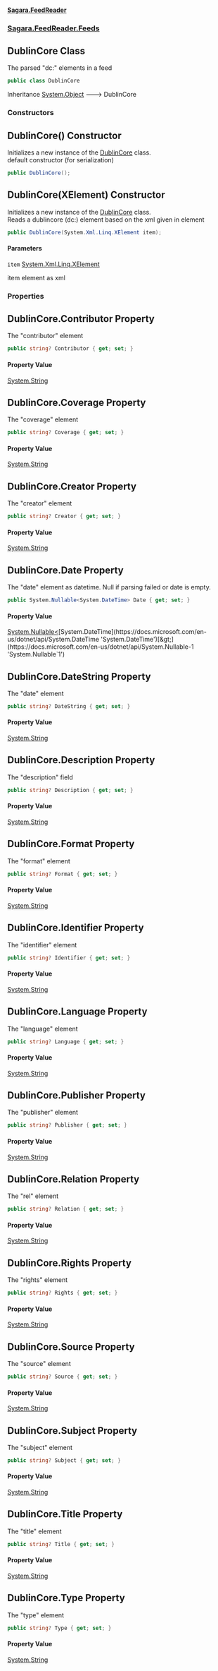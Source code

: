 #### [Sagara.FeedReader](index.md 'index')
### [Sagara.FeedReader.Feeds](index.md#Sagara.FeedReader.Feeds 'Sagara.FeedReader.Feeds')

## DublinCore Class

The parsed "dc:" elements in a feed

```csharp
public class DublinCore
```

Inheritance [System.Object](https://docs.microsoft.com/en-us/dotnet/api/System.Object 'System.Object') &#129106; DublinCore
### Constructors

<a name='Sagara.FeedReader.Feeds.DublinCore.DublinCore()'></a>

## DublinCore() Constructor

Initializes a new instance of the [DublinCore](Sagara.FeedReader.Feeds.DublinCore.md 'Sagara.FeedReader.Feeds.DublinCore') class.  
default constructor (for serialization)

```csharp
public DublinCore();
```

<a name='Sagara.FeedReader.Feeds.DublinCore.DublinCore(System.Xml.Linq.XElement)'></a>

## DublinCore(XElement) Constructor

Initializes a new instance of the [DublinCore](Sagara.FeedReader.Feeds.DublinCore.md 'Sagara.FeedReader.Feeds.DublinCore') class.  
Reads a dublincore (dc:) element based on the xml given in element

```csharp
public DublinCore(System.Xml.Linq.XElement item);
```
#### Parameters

<a name='Sagara.FeedReader.Feeds.DublinCore.DublinCore(System.Xml.Linq.XElement).item'></a>

`item` [System.Xml.Linq.XElement](https://docs.microsoft.com/en-us/dotnet/api/System.Xml.Linq.XElement 'System.Xml.Linq.XElement')

item element as xml
### Properties

<a name='Sagara.FeedReader.Feeds.DublinCore.Contributor'></a>

## DublinCore.Contributor Property

The "contributor" element

```csharp
public string? Contributor { get; set; }
```

#### Property Value
[System.String](https://docs.microsoft.com/en-us/dotnet/api/System.String 'System.String')

<a name='Sagara.FeedReader.Feeds.DublinCore.Coverage'></a>

## DublinCore.Coverage Property

The "coverage" element

```csharp
public string? Coverage { get; set; }
```

#### Property Value
[System.String](https://docs.microsoft.com/en-us/dotnet/api/System.String 'System.String')

<a name='Sagara.FeedReader.Feeds.DublinCore.Creator'></a>

## DublinCore.Creator Property

The "creator" element

```csharp
public string? Creator { get; set; }
```

#### Property Value
[System.String](https://docs.microsoft.com/en-us/dotnet/api/System.String 'System.String')

<a name='Sagara.FeedReader.Feeds.DublinCore.Date'></a>

## DublinCore.Date Property

The "date" element as datetime. Null if parsing failed or date is empty.

```csharp
public System.Nullable<System.DateTime> Date { get; set; }
```

#### Property Value
[System.Nullable&lt;](https://docs.microsoft.com/en-us/dotnet/api/System.Nullable-1 'System.Nullable`1')[System.DateTime](https://docs.microsoft.com/en-us/dotnet/api/System.DateTime 'System.DateTime')[&gt;](https://docs.microsoft.com/en-us/dotnet/api/System.Nullable-1 'System.Nullable`1')

<a name='Sagara.FeedReader.Feeds.DublinCore.DateString'></a>

## DublinCore.DateString Property

The "date" element

```csharp
public string? DateString { get; set; }
```

#### Property Value
[System.String](https://docs.microsoft.com/en-us/dotnet/api/System.String 'System.String')

<a name='Sagara.FeedReader.Feeds.DublinCore.Description'></a>

## DublinCore.Description Property

The "description" field

```csharp
public string? Description { get; set; }
```

#### Property Value
[System.String](https://docs.microsoft.com/en-us/dotnet/api/System.String 'System.String')

<a name='Sagara.FeedReader.Feeds.DublinCore.Format'></a>

## DublinCore.Format Property

The "format" element

```csharp
public string? Format { get; set; }
```

#### Property Value
[System.String](https://docs.microsoft.com/en-us/dotnet/api/System.String 'System.String')

<a name='Sagara.FeedReader.Feeds.DublinCore.Identifier'></a>

## DublinCore.Identifier Property

The "identifier" element

```csharp
public string? Identifier { get; set; }
```

#### Property Value
[System.String](https://docs.microsoft.com/en-us/dotnet/api/System.String 'System.String')

<a name='Sagara.FeedReader.Feeds.DublinCore.Language'></a>

## DublinCore.Language Property

The "language" element

```csharp
public string? Language { get; set; }
```

#### Property Value
[System.String](https://docs.microsoft.com/en-us/dotnet/api/System.String 'System.String')

<a name='Sagara.FeedReader.Feeds.DublinCore.Publisher'></a>

## DublinCore.Publisher Property

The "publisher" element

```csharp
public string? Publisher { get; set; }
```

#### Property Value
[System.String](https://docs.microsoft.com/en-us/dotnet/api/System.String 'System.String')

<a name='Sagara.FeedReader.Feeds.DublinCore.Relation'></a>

## DublinCore.Relation Property

The "rel" element

```csharp
public string? Relation { get; set; }
```

#### Property Value
[System.String](https://docs.microsoft.com/en-us/dotnet/api/System.String 'System.String')

<a name='Sagara.FeedReader.Feeds.DublinCore.Rights'></a>

## DublinCore.Rights Property

The "rights" element

```csharp
public string? Rights { get; set; }
```

#### Property Value
[System.String](https://docs.microsoft.com/en-us/dotnet/api/System.String 'System.String')

<a name='Sagara.FeedReader.Feeds.DublinCore.Source'></a>

## DublinCore.Source Property

The "source" element

```csharp
public string? Source { get; set; }
```

#### Property Value
[System.String](https://docs.microsoft.com/en-us/dotnet/api/System.String 'System.String')

<a name='Sagara.FeedReader.Feeds.DublinCore.Subject'></a>

## DublinCore.Subject Property

The "subject" element

```csharp
public string? Subject { get; set; }
```

#### Property Value
[System.String](https://docs.microsoft.com/en-us/dotnet/api/System.String 'System.String')

<a name='Sagara.FeedReader.Feeds.DublinCore.Title'></a>

## DublinCore.Title Property

The "title" element

```csharp
public string? Title { get; set; }
```

#### Property Value
[System.String](https://docs.microsoft.com/en-us/dotnet/api/System.String 'System.String')

<a name='Sagara.FeedReader.Feeds.DublinCore.Type'></a>

## DublinCore.Type Property

The "type" element

```csharp
public string? Type { get; set; }
```

#### Property Value
[System.String](https://docs.microsoft.com/en-us/dotnet/api/System.String 'System.String')